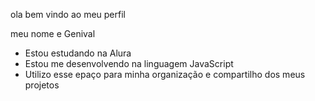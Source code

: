 ola bem vindo ao meu perfil

meu nome e Genival

- Estou estudando na Alura
- Estou me desenvolvendo na linguagem JavaScript
- Utilizo esse epaço para minha organização e compartilho dos meus projetos
